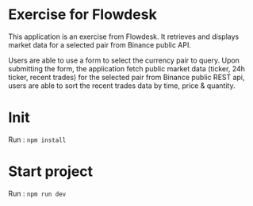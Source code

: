 # Exercise for Flowdesk
This application is an exercise from Flowdesk.
It retrieves and displays market data for a selected pair from Binance public API.

Users are able to use a form to select the currency pair to query. Upon submitting the form, the application fetch public market data (ticker, 24h ticker, recent trades) for
the selected pair from Binance public REST api, users are able to sort the recent trades data by time, price & quantity.

# Init
Run :
```npm install```

# Start project
Run :
```npm run dev```
